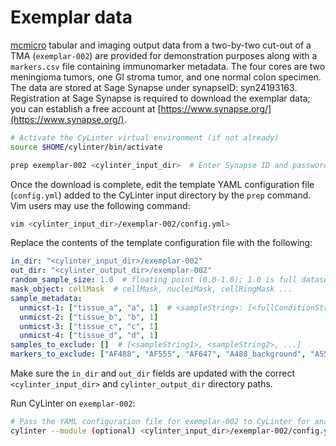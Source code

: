 # Exemplar data

[mcmicro](https://github.com/labsyspharm/mcmicro) tabular and imaging output data from a two-by-two cut-out of a TMA (`exemplar-002`) are provided for demonstration purposes along with a `markers.csv` file containing immunomarker metadata. The four cores are two meningioma tumors, one GI stroma tumor, and one normal colon specimen. The data are stored at Sage Synapse under synapseID: syn24193163. Registration at Sage Synapse is required to download the exemplar data; you can establish a free account at [https://www.synapse.org/](https://www.synapse.org/).

``` bash
# Activate the CyLinter virtual environment (if not already)
source $HOME/cylinter/bin/activate

prep exemplar-002 <cylinter_input_dir>  # Enter Synapse ID and password when prompted
```

Once the download is complete, edit the template YAML configuration file (`config.yml`) added to the CyLinter input directory by the `prep` command. Vim users may use the following command:

```bash
vim <cylinter_input_dir>/exemplar-002/config.yml>
```

Replace the contents of the template configuration file with the following:

```yaml
in_dir: "<cylinter_input_dir>/exemplar-002"
out_dir: "<cylinter_output_dir>/exemplar-002"
random_sample_size: 1.0  # floating point (0.0-1.0); 1.0 is full dataset
mask_object: cellMask  # cellMask, nucleiMask, cellRingMask ...
sample_metadata:
  unmicst-1: ["tissue_a", "a", 1]  # <sampleString>: [<fullConditionString>, <abbrConditionString>, <replicateInteger>]
  unmicst-2: ["tissue_b", "b", 1]
  unmicst-3: ["tissue_c", "c", 1]
  unmicst-4: ["tissue_d", "d", 1]
samples_to_exclude: []  # [<sampleString1>, <sampleString2>, ...]
markers_to_exclude: ["AF488", "AF555", "AF647", "A488_background", "A555_background", "A647_background"]  # [<markerString1>, <markerString2>, ...]
```

Make sure the `in_dir` and `out_dir` fields are updated with the correct `<cylinter_input_dir>` and `cylinter_output_dir` directory paths.

Run CyLinter on `exemplar-002`:

``` bash
# Pass the YAML configuration file for exemplar-002 to CyLinter for analysis
cylinter --module (optional) <cylinter_input_dir>/exemplar-002/config.yml  
```
